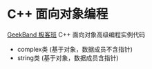# C++ 面向对象编程
[GeekBand 极客班](http://geekband.com)  C++ 面向对象高级编程实例代码

* complex类 (基于对象，数据成员不含指针)
* string类 (基于对象，数据成员含指针)

